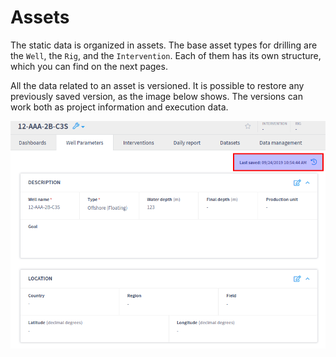 # Assets

The static data is organized in assets. The base asset types for drilling are the `Well`, the `Rig`, and the `Intervention`. Each of them has its own structure, which you can find on the next pages.

All the data related to an asset is versioned. It is possible to restore any previously saved version, as the image below shows. The versions can work both as project information and execution data.

![How to access the version history for an asset](<../../.gitbook/assets/image (511).png>)

